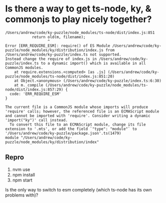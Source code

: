 # Is there a way to get ts-node, ky, & commonjs to play nicely together?

```text
/Users/andrew/code/ky-puzzle/node_modules/ts-node/dist/index.js:851
            return old(m, filename);
                   ^
Error [ERR_REQUIRE_ESM]: require() of ES Module /Users/andrew/code/ky-puzzle/node_modules/ky/distribution/index.js from /Users/andrew/code/ky-puzzle/index.ts not supported.
Instead change the require of index.js in /Users/andrew/code/ky-puzzle/index.ts to a dynamic import() which is available in all CommonJS modules.
    at require.extensions.<computed> [as .js] (/Users/andrew/code/ky-puzzle/node_modules/ts-node/dist/index.js:851:20)
    at Object.<anonymous> (/Users/andrew/code/ky-puzzle/index.ts:6:30)
    at m._compile (/Users/andrew/code/ky-puzzle/node_modules/ts-node/dist/index.js:857:29) {
  code: 'ERR_REQUIRE_ESM'
}
```

```text
The current file is a CommonJS module whose imports will produce 'require' calls; however, the referenced file is an ECMAScript module and cannot be imported with 'require'. Consider writing a dynamic 'import("ky")' call instead.
  To convert this file to an ECMAScript module, change its file extension to '.mts', or add the field `"type": "module"` to '/Users/andrew/code/ky-puzzle/package.json'.ts(1479)
module "/Users/andrew/code/ky-puzzle/node_modules/ky/distribution/index"
```

## Repro

1. nvm use
2. npm install
3. npm start

Is the only way to switch to esm completely (which ts-node has its own problems with)?
